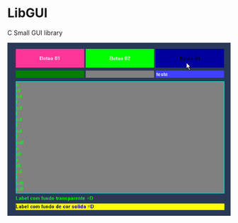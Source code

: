LibGUI
======

C Small GUI library

![alt tag](https://raw.githubusercontent.com/DennisAnsiC/LibGUI/master/example.gif)
